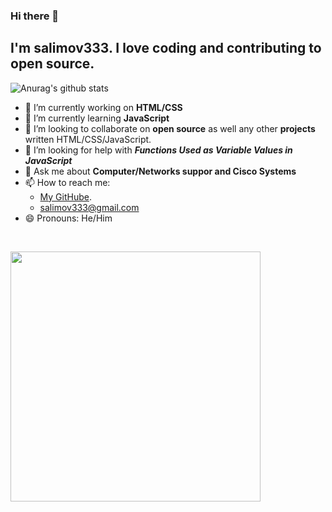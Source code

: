 ### Hi there 👋 
<!--
**salimov333/salimov333** is a ✨ _special_ ✨ repository because its `README.md` (this file) appears on your GitHub profile.-->

## I'm salimov333. I love coding and contributing to open source.

 ![Anurag's github stats](https://github-readme-stats.vercel.app/api?username=salimov333&count_private=true&show_icons=true&theme=dark) 


 - 🔭 I’m currently working on **HTML/CSS**
 - 🌱 I’m currently learning **JavaScript**
 - 👯 I’m looking to collaborate on **open source** as well any other **projects** written HTML/CSS/JavaScript.
 - 🤔 I’m looking for help with ***Functions Used as Variable Values in JavaScript***
 - 💬 Ask me about **Computer/Networks suppor and Cisco Systems**
 - 📫 How to reach me: 
    - [My GitHube](https://github.com/salimov333/). 
    - <salimov333@gmail.com>
 - 😄 Pronouns: He/Him
 <br>

<code><img width = "400" height="auto" src="https://catchyagency.com/wp-content/uploads/2016/04/A-Day-in-the-Life-of-a-Developer-1.png"></code>

